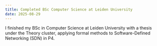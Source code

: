 ```yaml
---
title: Completed BSc Computer Science at Leiden University
date: 2025-08-29
---
```


I finished my BSc in Computer Science at Leiden University with a thesis under the Theory cluster, applying formal methods to Software-Defined Networking (SDN) in P4.